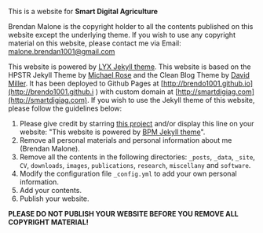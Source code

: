 
This is a website for **Smart Digital Agriculture**


Brendan Malone is the copyright holder to all the contents published on this website except the underlying theme. If you wish to use any copyright material on this website, please contact me via Email: malone.brendan1001@gmail.com 

This website is powered by [LYX Jekyll theme](https://github.com/liuyxpp/liuyxpp.github.io). This website is based on the HPSTR Jekyll Theme by [Michael Rose](https://github.com/mmistakes) and the Clean Blog Theme by [David Miller](https://github.com/davidtmiller/). 
It has been deployed to Github Pages at [http://brendo1001.github.io](http://brendo1001.github.i ) with custom domain at [http://smartdigiag.com](http://smartdigiag.com). If you wish to use the Jekyll theme of this website, please follow the guidelines below:

1. Please give credit by starring [this project](https://github.com/brendo1001/brendo1001.github.io) and/or display this line on your website: "This website is powered by [BPM Jekyll theme](https://github.com/brendo1001/brendo1001.github.io)".
2. Remove all personal materials and personal information about me (Brendan Malone).
3. Remove all the contents in the following directories: `_posts`, `_data`, `_site`, `CV`, `downloads`, `images`, `publications`, `research`, `miscellany` and `software`.
4. Modify the configuration file `_config.yml` to add your own personal information.
5. Add your contents.
6. Publish your website.

**PLEASE DO NOT PUBLISH YOUR WEBSITE BEFORE YOU REMOVE ALL COPYRIGHT MATERIAL!**

